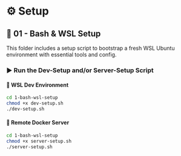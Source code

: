 # ⚙️ Setup

## 🐧 01 - Bash & WSL Setup

This folder includes a setup script to bootstrap a fresh WSL Ubuntu environment with essential tools and config.

### ▶️ Run the Dev-Setup and/or Server-Setup Script

#### 🧰 WSL Dev Environment

```bash
cd 1-bash-wsl-setup
chmod +x dev-setup.sh
./dev-setup.sh
```

#### 🐳 Remote Docker Server

```bash
cd 1-bash-wsl-setup
chmod +x server-setup.sh
./server-setup.sh
```